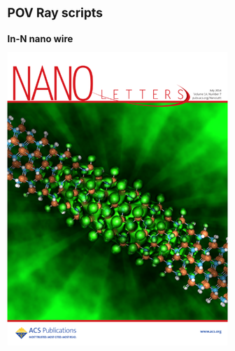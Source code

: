 POV Ray scripts
===============

In-N nano wire
--------------
![ACS Nano Letters July 2014 Cover](./xct/cover/acs-nan-letters-cover.png "ACS Nano Letters July 2014 Cover")

